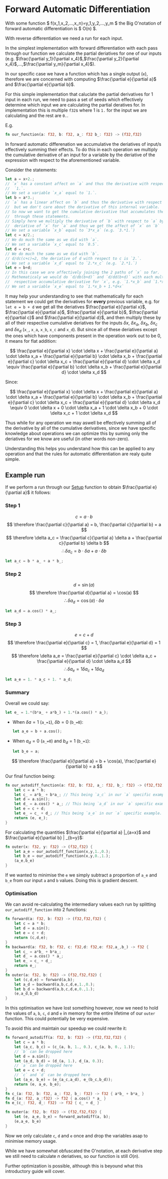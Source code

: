 <link rel="stylesheet" href="https://cdn.jsdelivr.net/npm/katex@0.10.0/dist/katex.min.css" integrity="sha384-9eLZqc9ds8eNjO3TmqPeYcDj8n+Qfa4nuSiGYa6DjLNcv9BtN69ZIulL9+8CqC9Y" crossorigin="anonymous">
<script src="https://cdn.jsdelivr.net/npm/katex@0.10.0/dist/katex.min.js"                  integrity="sha384-K3vbOmF2BtaVai+Qk37uypf7VrgBubhQreNQe9aGsz9lB63dIFiQVlJbr92dw2Lx" crossorigin="anonymous"></script>
<script src="https://cdn.jsdelivr.net/npm/katex@0.10.0/dist/contrib/auto-render.min.js"    integrity="sha384-kmZOZB5ObwgQnS/DuDg6TScgOiWWBiVt0plIRkZCmE6rDZGrEOQeHM5PcHi+nyqe" crossorigin="anonymous"></script>
<script>
    document.addEventListener("DOMContentLoaded", function() {
        renderMathInElement(document.body, {
            delimiters: [
                {left: "$$", right: "$$", display: true},
                {left: "\\(", right: "\\)", display: false},
                {left: "$", right: "$", display: false},
                {left: "\\[", right: "\\]", display: true}
            ]
        });
    });
</script>

# Forward Automatic Differentiation

With some function $ f(x_1,x_2,...,x_n)=y_1,y_2,...,y_m $ the Big O'notation of forward automatic differentiation is $ O(n) $.

With reverse differentiation we need a run for each input.

In the simplest implementation with forward differentiation with each pass through our function we calculate the partial deriatives for one of our inputs (e.g. $\frac{\partial y_1}{\partial x_4}$,$\frac{\partial y_2}{\partial x_4}$,...,$\frac{\partial y_m}{\partial x_4}$).

In our specific case we have a function which has a single output (`e`), therefore we are concerned with computing $\frac{\partial e}{\partial a}$ and $\frac{\partial e}{\partial b}$.

For this simple implementation that caluclate the partial derivatives for 1 input in each run, we need to pass a set of seeds which effectively determine which input we are calculating the partial deratives for. In implementation this is multiple `f32`s where 1 is `1.` for the input we are calculating and the rest are `0.`.

E.g.

```rust
fn our_function(a: f32, b: f32, a_: f32 b_: f32) -> (f32,f32)
```

In forward automatic differenation we accumulative the deriatives of input/s effectively summing their effects. To do this in each operation we multiply the cumulative derivative of an input for a variable by the deriative of the expression with respect to the aforementioned variable.

Consider the statements:

```rust
let a = x+2.;
// `x` has a constant affect on `a` and thus the derivative with respect to `x` is 
//  `1.`.
// We set a variable `x_a` equal to `1.`.
let b = a*3.;
// `a` has a linear affect on `b` and thus the derivative with respect to `a` is `3.`, 
//  but we don't care about the derivative of this internal variable.
// So now we want to get the cumulative derivative that accumulates the affects of `x` 
//  through these statements.
// Simply here we multiply the derivative of `b` with respect to `a` by the cumualtive 
//  deriative of `x` for `a` and thus we get the affect of `x` on `b`  (`db/dx`).
// We set a variable `x_b` equal to `3*x_a` (e.g. `3.*1.`) 
let c = x/2.;
// We do much the same as we did with `a`.
// We set a variable `x_c` equal to `0.5`.
let d = c+c.
// We do much the same as we did with `b`.
// d/dc(c+c)=2, the deriative of d with respect to c is `2.`.
// We set a variable `x_d` equal to `2.*x_c` (e.g. `2.*1.`)
let e = b+d;
// In this case we are affectively joining the 2 paths of `x` so far.
// Mathematicaly we would do `d/db(b+d)` and `d/dd(b+d)` with each multiplying the 
//  respective accumulative derivative for `x`, e.g. `1.*x_b` and `1.*x_d`.
// We set a variable `x_e` equal to `1.*x_b + 1.*d+x`
```

It may help your understanding to see that mathematically for each statement we could get the derivatives for **every** previous variable, e.g. for `let e = b + d` we get all the deriatives $\frac{\partial e}{\partial x}$, $\frac{\partial e}{\partial a}$, $\frac{\partial e}{\partial b}$, $\frac{\partial e}{\partial c}$ and $\frac{\partial e}{\partial d}$, and then multiply these by all of their respective cumulative deriatives for the inputs $\delta x$, $\delta x_a$, $\delta x_b$, $\delta x_c$ and $\delta x_d$ (`x_`, `x_a`, `x_b`, `x_c` and `x_d`). But since all of these deriatives except the ones which have components present in the operation work out to be 0, it means for flat addition:

$$ \frac{\partial e}{\partial x} \cdot \delta x + \frac{\partial e}{\partial a} \cdot \delta x_a + \frac{\partial e}{\partial b} \cdot \delta x_b + \frac{\partial e}{\partial c} \cdot \delta x_c + \frac{\partial e}{\partial d} \cdot \delta x_d \equiv \frac{\partial e}{\partial b} \cdot \delta x_b + \frac{\partial e}{\partial d} \cdot \delta x_d $$

Since:

$$ \frac{\partial e}{\partial x} \cdot \delta x + \frac{\partial e}{\partial a} \cdot \delta x_a + \frac{\partial e}{\partial b} \cdot \delta x_b + \frac{\partial e}{\partial c} \cdot \delta x_c + \frac{\partial e}{\partial d} \cdot \delta x_d \equiv 0 \cdot \delta x + 0 \cdot \delta x_a + 1 \cdot \delta x_b + 0 \cdot \delta x_c + 1 \cdot \delta x_d $$

Thus while for any operation we may aswell be effectively summing all of the derivative by all of the cumulative derivatives, since we have specific knowledge about operations we can optimize this by suming only the deriatives for we know are useful (in other words non-zero).

Understanding this helps you understand how this can be applied to any operation and that the rules for automatic differentiation are realy quite simple.


## Example run

If we perform a run through our [Setup](./chapter_0.md) function to obtain $\frac{\partial e}{\partial a}$ it follows:

### Step 1

$$ c = a \cdot b $$
$$ \therefore \frac{\partial c}{\partial a} = b, \frac{\partial c}{\partial b} = a $$
$$ \therefore \delta a_c = \frac{\partial c}{\partial a} \delta a + \frac{\partial c}{\partial b} \delta b $$
$$ \therefore \delta a_c = b \cdot \delta a + a \cdot \delta b $$

```rust
let a_c = b * a_ + a * b_;
```

### Step 2

$$ d = \sin(a) $$
$$ \therefore \frac{\partial d}{\partial a} = \cos(a) $$
$$ \therefore \delta a_d = \cos(a) \cdot \delta a $$

```rust
let a_d = a.cos() * a_;
```

### Step 3

$$ e = c + d $$
$$ \therefore \frac{\partial e}{\partial c} = 1, \frac{\partial e}{\partial d} = 1 $$
$$ \therefore \delta a_e = \frac{\partial e}{\partial c} \cdot \delta a_c + \frac{\partial e}{\partial d} \cdot \delta a_d $$
$$ \therefore \delta a_e = 1 \delta a_c + 1 \delta a_d $$

```rust
let a_e = 1. * a_c + 1. * a_d;
```

### Summary

Overall we could say:

```rust
let e_ = 1.*(b*a_ + a*b_) + 1.*(a.cos() * a_);
```

- When $\delta a=1$ (`a_=1`), $\delta b=0$ (`b_=0`):

  ```rust
  let a_e = b + a.cos();
  ```

- When $a_d=0$ (`a_=0`) and $b_d=1$ (`b_=1`):

  ```rust
  let b_e = a;
  ```

$$ \therefore \frac{\partial e}{\partial a} = b + \cos(a), \frac{\partial e}{\partial b} = a $$

Our final function being:
```rust
fn our_autodiff_function(a: f32, b: f32, a_: f32, b_: f32) -> (f32,f32) {
    let c = a * b;
    let c_ = a*b_ + b*a_; // This being `a_c` in our `a` specific example.
    let d = a.sin();
    let d_ = a.cos() * a_; // This being `a_d` in our `a` specific example.
    let e = c + d;
    let e_ = c_ + d_; // This being `a_e` in our `a` specific example.
    return (e, e_);
}
```

For calculating the quantities $\frac{\partial e}{\partial a} |_{a=x}$ and $\frac{\partial e}{\partial b} | _{b=y}$:
```rust
fn outer(x: f32, y: f32) -> (f32,f32) {
    let a_e = our_autodiff_function(x,y,1.,0.);
    let b_e = our_autodiff_function(x,y,0.,1.);
    (a_e,b_e)
}
```

If we wanted to minimise the `e` we simply subtract a proportion of `a_e` and `b_e` from our input `a` and `b` values. Doing this is gradient descent.

### Optimisation

We can avoid re-calculating the intermediary values each run by splitting `our_autodiff_function` into 2 functions:

```rust
fn forward(a: f32, b: f32) -> (f32,f32,f32) {
    let c = a * b;
    let d = a.sin();
    let e = c + d;
    return (c,d,e);
}
fn backward(a: f32, b: f32, c: f32,d: f32,e: f32,a_,b_) -> f32 {
    let c_ = a*b_ + b*a_;
    let d_ = a.cos() * a_;
    let e_ = c_ + d_;
    return e_;
}
fn outer(a: f32, b: f32) -> (f32,f32,f32) {
    let (c,d,e) = forward(a,b);
    let a_d = backward(a,b,c,d,e,1.,0.);
    let b_d = backward(a,b,c,d,e,0.,1.);
    (e,a_d,b_d)
}
```

In this optimisation we have lost something however, now we need to hold the values of `a`, `b`, `c`, `d` and `e` in memory for the entire lifetime of our `outer` function. This could potentially be very expensive.

To avoid this and maintain our speedup we could rewrite it:

```rust
fn forward_autodiff(a: f32, b: f32) -> (f32,f32,f32) {
    let c = a * b;
    let (a_c, b_c) = (c_(a, b, 1., 0.), c_(a, b, 0., 1.));
    // `b` can be dropped here
    let d = a.sin();
    let (a_d, b_d) = (d_(a, 1.), d_(a, 0.));
    // `a` can be dropped here
    let e = c + d;
    // `c` and `d` can be dropped here
    let (a_e, b_e) = (e_(a_c,a_d), e_(b_c,b_d));
    return (e, a_e, b_e);
}
fn c_(a: f32, b: f32, a_: f32, b_: f32) -> f32 { a*b_ + b*a_ }
fn d_(a: f32, a_:f32) -> f32 { a.cos() * a_ }
fn e_(c_: f32, d_: f32) -> f32 { c_ + d_ }

fn outer(a: f32, b: f32) -> (f32,f32,f32) {
    let (e, a_e, b_e) = forward_autodiff(a, b);
    (e,a_e, b_e)
}
```
Now we only calculate `c`, `d` and `e` once and drop the variables asap to minimise memory usage.

While we have somewhat obfuscated the O'notation, at each derivative step we still need to calculate $n$ deriatives, so our function is still $O(n)$.

Further optimization is possible, although this is beyound what this introductory guide will cover.